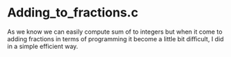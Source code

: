 # Adding_to_fractions.c
As we know we can easily compute sum of to integers but when it come to adding fractions in terms of programming it become a little bit difficult, I did in a simple efficient way.
